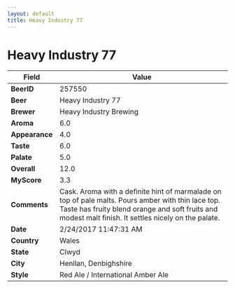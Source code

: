 ```yaml
---
layout: default
title: Heavy Industry 77
---
```


# Heavy Industry 77

| Field         | Value     |
|---------------|-----------|
| **BeerID** | 257550 |
| **Beer** | Heavy Industry 77 |
| **Brewer** | Heavy Industry Brewing |
| **Aroma** | 6.0 |
| **Appearance** | 4.0 |
| **Taste** | 6.0 |
| **Palate** | 5.0 |
| **Overall** | 12.0 |
| **MyScore** | 3.3 |
| **Comments** | Cask. Aroma with a definite hint of marmalade on top of pale malts. Pours amber with thin lace top. Taste has fruity blend orange and soft fruits and modest malt finish. It settles nicely on the palate. |
| **Date** | 2/24/2017 11:47:31 AM |
| **Country** | Wales |
| **State** | Clwyd |
| **City** | Henllan, Denbighshire |
| **Style** | Red Ale / International Amber Ale |
